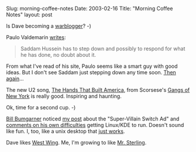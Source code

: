 Slug: morning-coffee-notes
Date: 2003-02-16
Title: "Morning Coffee Notes"
layout: post

Is Dave becoming a <a href="http://scriptingnews.userland.com/backissues/2003/02/15#warForOil">warblogger</a>? -)

Paulo Valdemarin <a href="http://paolo.evectors.it/2003/02/15.html#a1389">writes</a>:<blockquote>Saddam Hussein has to step down and possibly to respond for what he has done, no doubt about it.</blockquote>
From what I&#39;ve read of his site, Paulo seems like a smart guy with good ideas. But I don&#39;t see Saddam just stepping down any time soon. <a href="http://www.scrappleface.com/MT/archives/000663.html">Then again</a>...

The new U2 song, <a href="http://www.u2tour.de/discographie/lyrics/The_Hands_That_Built_America.html">The Hands That Built America</a>, from Scorsese&#39;s <a href="http://us.imdb.com/Title?0217505">Gangs of New York</a> is really good. Inspiring and haunting.

Ok, time for a second cup. -)

<a href="http://radio.weblogs.com/0100490/">Bill Bumgarner</a> noticed <a href="http://www.redmonk.net/monkinetic/2003/02/14#item1826">my post</a> about the &quot;Super-Villain Switch Ad&quot; and <a href="http://radio.weblogs.com/0100490/2003/02/15.html#a397">comments on his own difficulties</a> getting Linux/KDE to run. Doesn&#39;t sound like fun. I, too, like a unix desktop that <a href="http://www.apple.com/macosx">just works</a>.

Dave likes <a href="http://search.userland.com/?t=or&amp;m=10&amp;s=1&amp;q=West+Wing">West Wing</a>. Me, I&#39;m growing to like <a href="http://www.nbc.com/Mister_Sterling/about/index.html">Mr. Sterling</a>.
